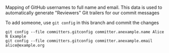 Mapping of GitHub usernames to full name and email. This data is used to automatically
generate "Reviewers" Git trailers for our commit messages

To add someone, use `git config` in this branch and commit the changes

```
git config --file committers.gitconfig committer.anexample.name Alice N Example
git config --file committers.gitconfig committer.anexample.email alice@example.org
```
